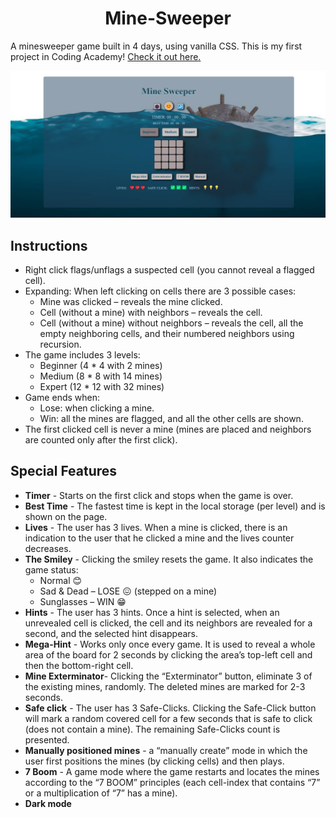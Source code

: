 <div id="header" align="center">
    <h1>Mine-Sweeper</h1>
</div>

A minesweeper game built in 4 days, using vanilla CSS. This is my first project in Coding Academy! [Check it out here.](https://moriahamami.github.io/Mine-Sweeper/ "Website link")

![Main board image](img/readme-img.png "Board-main-page")

## Instructions
- Right click flags/unflags a suspected cell (you cannot reveal a flagged cell).
- Expanding: When left clicking on cells there are 3 possible cases:
  - Mine was clicked – reveals the mine clicked.
  - Cell (without a mine) with neighbors – reveals the cell.
  - Cell (without a mine) without neighbors – reveals the cell, all the empty neighboring cells, and their numbered neighbors using recursion.
- The game includes 3 levels:
  - Beginner (4 * 4 with 2 mines)
  - Medium (8 * 8 with 14 mines)
  - Expert (12 * 12 with 32 mines)
- Game ends when:
  - Lose: when clicking a mine.
  - Win: all the mines are flagged, and all the other cells are shown.
- The first clicked cell is never a mine (mines are placed and neighbors are counted only after the first click).

## Special Features
- **Timer** - Starts on the first click and stops when the game is over.
- **Best Time** - The fastest time is kept in the local storage (per level) and is shown on the page.
- **Lives** - The user has 3 lives. When a mine is clicked, there is an indication to the user that he clicked a mine and the lives counter decreases. 
- **The Smiley** - Clicking the smiley resets the game. It also indicates the game status:
  - Normal 😊 
  - Sad & Dead – LOSE 😖 (stepped on a mine)
  - Sunglasses – WIN 😁
- **Hints** - The user has 3 hints. Once a hint is selected, when an unrevealed cell is clicked, the cell and its neighbors are revealed for a second, and the selected hint disappears.
- **Mega-Hint** - Works only once every game. It is used to reveal a whole area of the board for 2 seconds by clicking the area’s top-left cell and then the bottom-right cell.
- **Mine Exterminator**- Clicking the “Exterminator” button, eliminate 3 of the existing mines, randomly. The deleted mines are marked for 2-3 seconds. 
- **Safe click** - The user has 3 Safe-Clicks. Clicking the Safe-Click button will mark a random covered cell for a few seconds that is safe to click (does not contain a mine). The remaining Safe-Clicks count is presented.
- **Manually positioned mines** - a “manually create” mode in which the user first positions the mines (by clicking cells) and then plays.
- **7 Boom** - A game mode where the game restarts and locates the mines according to the “7 BOOM” principles (each cell-index that contains “7” or a multiplication of “7” has a mine). 
- **Dark mode**
